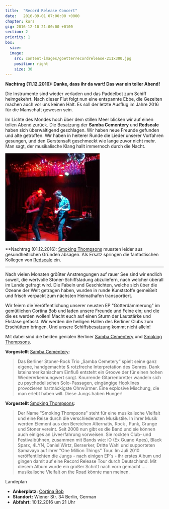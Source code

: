 ```yaml
---
title:  "Record Release Concert"
date:   2016-09-01 07:00:00 +0000
chapter: kurs
gig: 2016-12-10 21:00:00 +0100
section: 2
priority: 1
box:
  size:
  image:
    src: content-images/goetterrecordrelease-211x300.jpg
    position: right
    size: 30
---
```

**Nachtrag (11.12.2016): Danke, dass ihr da wart! Das war ein toller Abend!**

Die Instrumente sind wieder verladen und das Paddelbot zum Schiff heimgekehrt. Nach dieser Flut folgt nun eine entspannte Ebbe, die Gezeiten machen auch vor uns keinen Halt. Es soll der letzte Ausflug im Jahre 2016 für die Manschaft gewesen sein.

Im Lichte des Mondes hoch über dem stillen Meer blicken wir auf einen tollen Abend zurück. Die Besatzung der **Samba Cementery** und **Redscale** haben sich überwältigend geschlagen. Wir haben neue Freunde gefunden und alte getroffen. Wir haben in heiterer Runde die Lieder unserer Vorfahren gesungen, und den Gerstensaft geschmeckt wie lange zuvor nicht mehr. Man sagt, der musikalische Klang hallt immernoch durch die Nacht.

[![Redscale](content-images/15385251_1202140116540889_8464209416364591532_o1-e1481650997204-300x279.jpg)](content-images/15385251_1202140116540889_8464209416364591532_o1-e1481650997204.jpg)


**Nachtrag (01.12.2016)*:* [Smoking Thompsons](https://www.facebook.com/smokingthompsons/) mussten leider aus gesundheitlichen Gründen absagen. Als Ersatz springen die fantastischen Kollegen von [Redscale](http://www.redscale-berlin.de/) ein.


---

Nach vielen Monaten größter Anstrengungen auf rauer See sind wir endlich soweit, die wertvolle Stoner-Schiffsladung abzuliefern, nach welcher überall im Lande gefragt wird. Die Fabeln und Geschichten, welche sich über die Ozeane der Welt getragen haben, wurden in runde Kunststoffe gemeißelt und frisch verpackt zum nächsten Heimathafen transportiert.

Wir feiern die Veröffentlichung unserer neusten EP "Götterdämmerung" im gemütlichen Cortina Bob und laden unsere Freunde und Feine ein; und die die es werden wollen! Macht euch auf einen Sturm der Lautstärke und Ekstase gefasst. Wir werden die heiligen Hallen des Berliner Clubs zum Erschüttern bringen. Und unsere Schiffsbesatzung kommt nicht allein!

Mit dabei sind die beiden genialen Berliner [Samba Cementery](https://www.facebook.com/SambaCemetery) und [Smoking Thompsons](https://www.facebook.com/smokingthompsons/).



**Vorgestellt** [Samba Cementery](https://www.facebook.com/SambaCemetery):
> Das Berliner Stoner-Rock Trio „Samba Cemetery“ spielt seine ganz eigene, handgemachte & rotzfreche Interpretation des Genres. Dank lateinamerikanischem Einfluß entsteht ein Groove der für einen hohen Wiedererkennungwert sorgt. Knurrende Gitarrenbretter wandeln sich zu psychedelischen Solo-Passagen, eingängige Hooklines provozieren hartnäckigste Ohrwürmer. Eine explosive Mischung, die man erlebt haben will. Diese Jungs haben Hunger!



**Vorgestellt** [Smoking Thompsons](https://www.facebook.com/smokingthompsons/):
> Der Name "Smoking Thompsons" steht für eine musikalische Vielfalt und eine Reise durch die verschiedensten Musikstile. In ihrer Musik werden Element aus den Bereichen Alternativ, Rock , Punk, Grunge und Stoner vereint. Seit 2008 nun gibt es die Band und sie können auch einiges an Liveerfahrung vorweisen. Sie rockten Club- und Festivalbühnen, zusammen mit Bands wie: iO (Ex Guano Apes), Black Sparx, 4LYN, Daniel Wirtz, Berserker, Dritte Wahl und supporteten Samavayo auf ihrer "One Million Things" Tour. Im Juli 2010 veröffentlichten die Jungs - nach einigen EP´s - ihr erstes Album und gingen damit auf eine Record Release Tour durch Deutschland. Mit diesem Album wurde ein großer Schritt nach vorn gemacht .... musikalische Vielfalt on the Road könnte man meinen.



Landeplan
* **Ankerplatz:** [Cortina Bob](http://www.cortinabobberlin.de/)
* **Standort:** Wiener Str. 34 Berlin, German
* **Abfahrt:** 10.12.2016 um 21 Uhr
